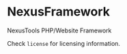 NexusFramework
==============

NexusTools PHP/Website Framework

Check `license` for licensing information.
